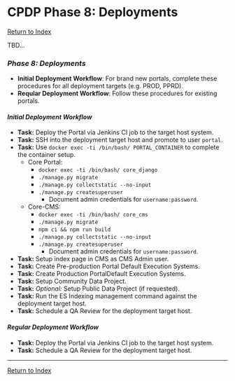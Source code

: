 # CPDP Phase 8: Deployments

[Return to Index](../index.md)

TBD...

### _Phase 8: Deployments_

- **Initial Deployment Workflow**: For brand new portals, complete these procedures for all deployment targets (e.g. PROD, PPRD).
- **Reqular Deployment Workflow**: Follow these procedures for existing portals.

<a id="phase8IDW"></a>

#### _Initial Deployment Workflow_

- **Task:** Deploy the Portal via Jenkins CI job to the target host system.
- **Task:** SSH into the deployment target host and promote to user `portal`.
- **Task:** Use `docker exec -ti /bin/bash/ PORTAL_CONTAINER` to complete the container setup.
  - Core Portal:
    - `docker exec -ti /bin/bash/ core_django`
    - `./manage.py migrate`
    - `./manage.py collectstatic --no-input`
    - `./manage.py createsuperuser`
      - Document admin credentials for `username:password`.
  - Core-CMS:
    - `docker exec -ti /bin/bash/ core_cms`
    - `./manage.py migrate`
    - `npm ci && npm run build`
    - `./manage.py collectstatic --no-input`
    - `./manage.py createsuperuser`
      - Document admin credentials for `username:password`.
- **Task:** Setup index page in CMS as CMS Admin user.
- **Task:** Create Pre-production Portal Default Execution Systems.
- **Task:** Create Production PortalDefault Execution Systems.
- **Task:** Setup Community Data Project.
- **Task:** _Optional:_ Setup Public Data Project (if requested).
- **Task:** Run the ES Indexing management command against the deployment target host.
- **Task:** Schedule a QA Review for the deployment target host.

<a id="phase8RDW"></a>

#### _Regular Deployment Workflow_

- **Task:** Deploy the Portal via Jenkins CI job to the target host system.
- **Task:** Schedule a QA Review for the deployment target host.

---

[Return to Index](../index.md)
